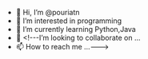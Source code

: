 - 👋 Hi, I’m @pouriatn
- 👀 I’m interested in programming
- 🌱 I’m currently learning Python,Java
- 💞️ <!---I’m looking to collaborate on ...
- 📫 How to reach me ...--->

<!---
pouriatn/pouriatn is a ✨ special ✨ repository because its `README.md` (this file) appears on your GitHub profile.
You can click the Preview link to take a look at your changes.
--->
